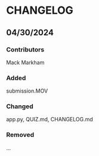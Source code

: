 # CHANGELOG

## 04/30/2024
### Contributors
Mack Markham

### Added
submission.MOV

### Changed
app.py, QUIZ.md, CHANGELOG.md

### Removed
...
